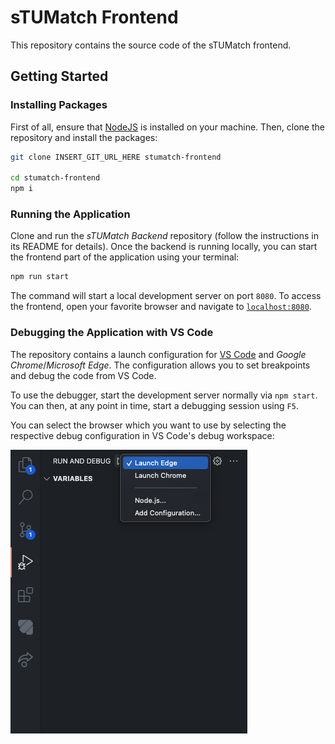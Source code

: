 # sTUMatch Frontend

This repository contains the source code of the sTUMatch frontend.


## Getting Started

### Installing Packages

First of all, ensure that [NodeJS](https://nodejs.org/en/) is installed on your machine.
Then, clone the repository and install the packages:

```sh
git clone INSERT_GIT_URL_HERE stumatch-frontend

cd stumatch-frontend
npm i
```


### Running the Application

Clone and run the *sTUMatch Backend* repository (follow the instructions in its README for details).
Once the backend is running locally, you can start the frontend part of the application using your terminal:

```sh
npm run start
```

The command will start a local development server on port `8080`. To access the frontend, open
your favorite browser and navigate to [`localhost:8080`](http://localhost:8080).


### Debugging the Application with VS Code

The repository contains a launch configuration for [VS Code](https://code.visualstudio.com/)
and *Google Chrome*/*Microsoft Edge*. The configuration allows you to set breakpoints and debug
the code from VS Code.

To use the debugger, start the development server normally via `npm start`.
You can then, at any point in time, start a debugging session using `F5`.

You can select the browser which you want to use by selecting the respective debug configuration
in VS Code's debug workspace:

![VS Code Debug Configuration](assets/readme-vs-code-debugger-configuration.png)
